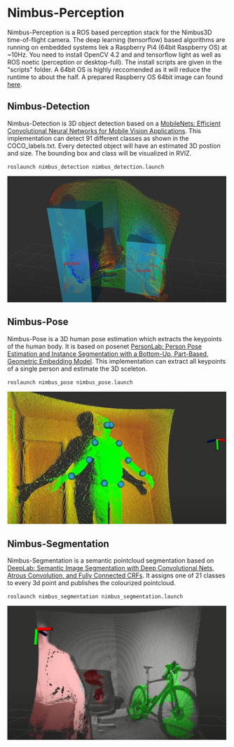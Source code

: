 # Nimbus-Perception
Nimbus-Perception is a ROS based perception stack for the Nimbus3D time-of-flight camera.
The deep learning (tensorflow) based algorithms are running on embedded systems liek a Raspberry Pi4 (64bit Raspberry OS) at ~10Hz. You need to install OpenCV 4.2 and and tensorflow light as well as ROS noetic (perception or desktop-full). The install scripts are given in the "scripts" folder. A 64bit OS is highly reccomended as it will reduce the runtime to about the half.
A prepared Raspberry OS 64bit image can found [here](https://cloud.pieye.org/index.php/s/nimbus3D).

## Nimbus-Detection
Nimbus-Detection is 3D object detection based on a [MobileNets: Efficient Convolutional Neural Networks for Mobile Vision Applications](https://arxiv.org/pdf/1704.04861.pdf). This implementation can detect 91 different classes as shown in the COCO_labels.txt. Every detected object will have an estimated 3D postion and size. The bounding box and class will be visualized in RVIZ.

```
roslaunch nimbus_detection nimbus_detection.launch
```
<img src="assets/nimbus-detection.jpg" width="500" />


## Nimbus-Pose
Nimbus-Pose is a 3D human pose estimation which extracts the keypoints of the human body. It is based on posenet [PersonLab: Person Pose Estimation and Instance Segmentation with a Bottom-Up, Part-Based, Geometric Embedding Model](https://arxiv.org/pdf/1803.08225.pdf). This implementation can extract all keypoints of a single person and estimate the 3D sceleton.
```
roslaunch nimbus_pose nimbus_pose.launch
```
<img src="assets/nimbus-pose.jpg" width="500" />


## Nimbus-Segmentation
Nimbus-Segmentation is a semantic pointcloud segmentation based on [DeepLab: Semantic Image Segmentation with Deep Convolutional Nets, Atrous Convolution, and Fully Connected CRFs](https://arxiv.org/pdf/1606.00915.pdf). It assigns one of 21 classes to every 3d point and publishes the colourized pointcloud.
```
roslaunch nimbus_segmentation nimbus_segmentation.launch
```
<img src="assets/nimbus-semantic.jpg" width="500" />

